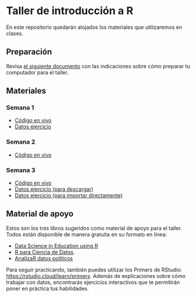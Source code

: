 # Taller de introducción a R

En este repositorio quedarán alojados los materiales que utilizaremos en clases. 

## Preparación

Revisa [el siguiente documento](https://github.com/rivaquiroga/taller-r-doctorado-educacion-2022/blob/master/preparacion-instalacion.md) con las indicaciones sobre cómo preparar tu computador para el taller. 

## Materiales

### Semana 1

* [Código en vivo](https://www.dropbox.com/s/0evelwddtcfaeuq/script-semana-1.R?dl=0)
* [Datos ejercicio](https://www.dropbox.com/s/f08xxccc552k512/registro_nombres.xlsx?dl=0)


### Semana 2

* [Código en vivo](https://www.dropbox.com/s/4zcgjtgzzeiqjun/script-semana-2.R?dl=0)


### Semana 3

* [Código en vivo](https://www.dropbox.com/s/5lpr7v9chvs3ab1/script-semana-3.R?dl=0)
* [Datos ejercicio (para descargar)](https://www.dropbox.com/s/bda009302etz94r/datos_desarrollo.csv?dl=0)
* [Datos ejercicio (para importar directamente)](https://raw.githubusercontent.com/rivaquiroga/taller-r-doctorado-educacion-2022/master/datos/datos_desarrollo.csv)


## Material de apoyo

Estos son los tres libros sugeridos como material de apoyo para el taller. Todos están disponible de manera gratuita en su formato en línea:

- [Data Science in Education using R](https://datascienceineducation.com/)
- [R para Ciencia de Datos](https://es.r4ds.hadley.nz/).  
- [AnalizaR datos políticos](https://arcruz0.github.io/libroadp/)

Para seguir practicando, también puedes utilizar los Primers de RStudio: <https://rstudio.cloud/learn/primers>. Además de explicaciones sobre cómo trabajar con datos, encontrarás ejercicios interactivos que te permitirán poner en práctica tus habilidades. 




